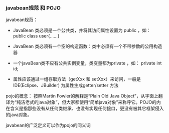 ### javabean规范 和 POJO

  javabean规范：

  * JavaBean 类必须是一个公共类，并将其访问属性设置为 public  ，如： public class user{......}

  * JavaBean 类必须有一个空的构造函数：类中必须有一个不带参数的公用构造器

  * 一个javaBean类不应有公共实例变量，类变量都为private  ，如： private int id;

  * 属性应该通过一组存取方法（getXxx 和 setXxx）来访问，一般是IDE(Eclipse、JBuilder) 为属性生成getter/setter 方法

  pojo的概念：
  按照Martin Fowler的解释是“Plain Old Java Object”，从字面上翻译为“纯洁老式的java对象”，但大家都使用“简单java对象”来称呼它。POJO的内在含义是指那些没有从任何类继承、也没有实现任何接口，更没有被其它框架侵入的java对象。

  javabean的广泛定义可以作为pojo的同义词